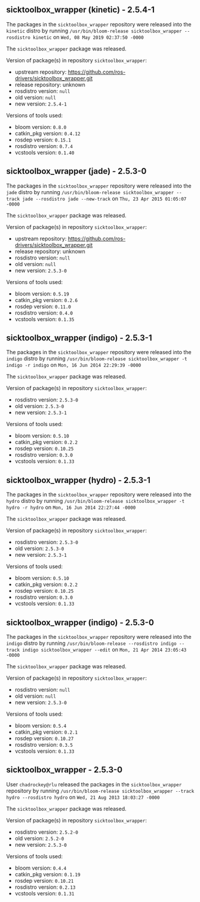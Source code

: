 ## sicktoolbox_wrapper (kinetic) - 2.5.4-1

The packages in the `sicktoolbox_wrapper` repository were released into the `kinetic` distro by running `/usr/bin/bloom-release sicktoolbox_wrapper --rosdistro kinetic` on `Wed, 08 May 2019 02:37:50 -0000`

The `sicktoolbox_wrapper` package was released.

Version of package(s) in repository `sicktoolbox_wrapper`:

- upstream repository: https://github.com/ros-drivers/sicktoolbox_wrapper.git
- release repository: unknown
- rosdistro version: `null`
- old version: `null`
- new version: `2.5.4-1`

Versions of tools used:

- bloom version: `0.8.0`
- catkin_pkg version: `0.4.12`
- rosdep version: `0.15.1`
- rosdistro version: `0.7.4`
- vcstools version: `0.1.40`


## sicktoolbox_wrapper (jade) - 2.5.3-0

The packages in the `sicktoolbox_wrapper` repository were released into the `jade` distro by running `/usr/bin/bloom-release sicktoolbox_wrapper --track jade --rosdistro jade --new-track` on `Thu, 23 Apr 2015 01:05:07 -0000`

The `sicktoolbox_wrapper` package was released.

Version of package(s) in repository `sicktoolbox_wrapper`:
- upstream repository: https://github.com/ros-drivers/sicktoolbox_wrapper.git
- release repository: unknown
- rosdistro version: `null`
- old version: `null`
- new version: `2.5.3-0`

Versions of tools used:
- bloom version: `0.5.19`
- catkin_pkg version: `0.2.6`
- rosdep version: `0.11.0`
- rosdistro version: `0.4.0`
- vcstools version: `0.1.35`


## sicktoolbox_wrapper (indigo) - 2.5.3-1

The packages in the `sicktoolbox_wrapper` repository were released into the `indigo` distro by running `/usr/bin/bloom-release sicktoolbox_wrapper -t indigo -r indigo` on `Mon, 16 Jun 2014 22:29:39 -0000`

The `sicktoolbox_wrapper` package was released.

Version of package(s) in repository `sicktoolbox_wrapper`:
- rosdistro version: `2.5.3-0`
- old version: `2.5.3-0`
- new version: `2.5.3-1`

Versions of tools used:
- bloom version: `0.5.10`
- catkin_pkg version: `0.2.2`
- rosdep version: `0.10.25`
- rosdistro version: `0.3.0`
- vcstools version: `0.1.33`


## sicktoolbox_wrapper (hydro) - 2.5.3-1

The packages in the `sicktoolbox_wrapper` repository were released into the `hydro` distro by running `/usr/bin/bloom-release sicktoolbox_wrapper -t hydro -r hydro` on `Mon, 16 Jun 2014 22:27:44 -0000`

The `sicktoolbox_wrapper` package was released.

Version of package(s) in repository `sicktoolbox_wrapper`:
- rosdistro version: `2.5.3-0`
- old version: `2.5.3-0`
- new version: `2.5.3-1`

Versions of tools used:
- bloom version: `0.5.10`
- catkin_pkg version: `0.2.2`
- rosdep version: `0.10.25`
- rosdistro version: `0.3.0`
- vcstools version: `0.1.33`


## sicktoolbox_wrapper (indigo) - 2.5.3-0

The packages in the `sicktoolbox_wrapper` repository were released into the `indigo` distro by running `/usr/bin/bloom-release --rosdistro indigo --track indigo sicktoolbox_wrapper --edit` on `Mon, 21 Apr 2014 23:05:43 -0000`

The `sicktoolbox_wrapper` package was released.

Version of package(s) in repository `sicktoolbox_wrapper`:
- rosdistro version: `null`
- old version: `null`
- new version: `2.5.3-0`

Versions of tools used:
- bloom version: `0.5.4`
- catkin_pkg version: `0.2.1`
- rosdep version: `0.10.27`
- rosdistro version: `0.3.5`
- vcstools version: `0.1.33`


## sicktoolbox_wrapper - 2.5.3-0

User `chadrockey@rlu` released the packages in the `sicktoolbox_wrapper` repository by running `/usr/bin/bloom-release sicktoolbox_wrapper --track hydro --rosdistro hydro` on `Wed, 21 Aug 2013 18:03:27 -0000`

The `sicktoolbox_wrapper` package was released.

Version of package(s) in repository `sicktoolbox_wrapper`:
- rosdistro version: `2.5.2-0`
- old version: `2.5.2-0`
- new version: `2.5.3-0`

Versions of tools used:
- bloom version: `0.4.4`
- catkin_pkg version: `0.1.19`
- rosdep version: `0.10.21`
- rosdistro version: `0.2.13`
- vcstools version: `0.1.31`


